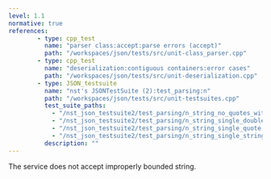 ```yaml
---
level: 1.1
normative: true
references:
        - type: cpp_test
          name: "parser class:accept:parse errors (accept)"
          path: "/workspaces/json/tests/src/unit-class_parser.cpp"
        - type: cpp_test
          name: "deserialization:contiguous containers:error cases"
          path: "/workspaces/json/tests/src/unit-deserialization.cpp"
        - type: JSON_testsuite
          name: "nst's JSONTestSuite (2):test_parsing:n"
          path: "/workspaces/json/tests/src/unit-testsuites.cpp"
          test_suite_paths:
            - "/nst_json_testsuite2/test_parsing/n_string_no_quotes_with_bad_escape.json"
            - "/nst_json_testsuite2/test_parsing/n_string_single_doublequote.json"
            - "/nst_json_testsuite2/test_parsing/n_string_single_quote.json"
            - "/nst_json_testsuite2/test_parsing/n_string_single_string_no_double_quotes.json"
          description: ""
---
```


The service does not accept improperly bounded string.